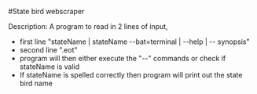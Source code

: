 #State bird webscraper

Description: A program to read in 2 lines of input, 
 * first line "stateName | stateName --bat=terminal | --help | -- 
synopsis"
 * second line ".eot" 
 * program will then either execute the "--" commands or check if 
stateName is valid
 * If stateName is spelled correctly then program will print out the 
state bird name


